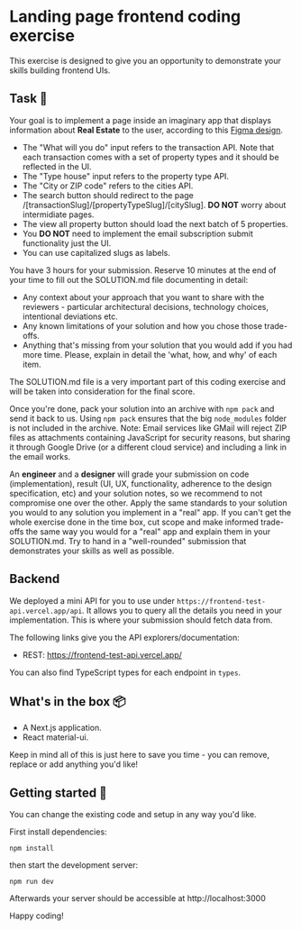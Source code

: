 # Landing page frontend coding exercise

This exercise is designed to give you an opportunity to demonstrate your skills building frontend UIs.

## Task 📝

Your goal is to implement a page inside an imaginary app that displays information about **Real Estate** to the user, according to this [Figma design](https://www.figma.com/file/Z7mfSdykP1QtcpqL7xopXB/fincaraiz-frontend-interview?node-id=0%3A1).
- The "What will you do" input refers to the transaction API. Note that each transaction comes with a set of property types and it should be reflected in the UI.
- The "Type house" input refers to the property type API.
- The "City or ZIP code" refers to the cities API.
- The search button should redirect to the page /[transactionSlug]/[propertyTypeSlug]/[citySlug]. **DO NOT** worry about intermidiate pages.
- The view all property button should load the next batch of 5 properties.
- You **DO NOT** need to implement the email subscription submit functionality just the UI.
- You can use capitalized slugs as labels.

You have 3 hours for your submission. Reserve 10 minutes at the end of your time to fill out the SOLUTION.md file documenting in detail:

- Any context about your approach that you want to share with the reviewers - particular architectural decisions, technology choices, intentional deviations etc.
- Any known limitations of your solution and how you chose those trade-offs.
- Anything that's missing from your solution that you would add if you had more time. Please, explain in detail the 'what, how, and why' of each item.

The SOLUTION.md file is a very important part of this coding exercise and will be taken into consideration for the final score.

Once you're done, pack your solution into an archive with `npm pack` and send it back to us.
Using `npm pack` ensures that the big `node_modules` folder is not included in the archive.
Note: Email services like GMail will reject ZIP files as attachments containing JavaScript for security reasons, but sharing it through Google Drive (or a different cloud service) and including a link in the email works.

An **engineer** and a **designer** will grade your submission on code (implementation), result (UI, UX, functionality, adherence to the design specification, etc) and your solution notes, so we recommend to not compromise one over the other.
Apply the same standards to your solution you would to any solution you implement in a "real" app.
If you can't get the whole exercise done in the time box, cut scope and make informed trade-offs the same way you would for a "real" app and explain them in your SOLUTION.md.
Try to hand in a "well-rounded" submission that demonstrates your skills as well as possible.

## Backend

We deployed a mini API for you to use under `https://frontend-test-api.vercel.app/api`.
It allows you to query all the details you need in your implementation.
This is where your submission should fetch data from.

The following links give you the API explorers/documentation:

- REST: https://frontend-test-api.vercel.app/

You can also find TypeScript types for each endpoint in `types`.

## What's in the box 📦

- A Next.js application.
- React material-ui.

Keep in mind all of this is just here to save you time - you can remove, replace or add anything you'd like!

## Getting started 🚀

You can change the existing code and setup in any way you'd like.

First install dependencies:

```
npm install
```

then start the development server:

```
npm run dev
```

Afterwards your server should be accessible at http://localhost:3000

Happy coding!
